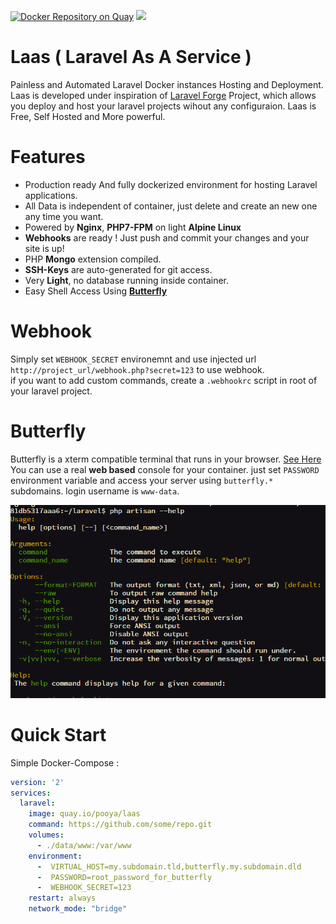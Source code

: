 [![Docker Repository on Quay](https://quay.io/repository/pooya/laas/status "Docker Repository on Quay")](https://quay.io/repository/pooya/laas)
[![](https://badge.imagelayers.io/pooya/laas:latest.svg)](https://imagelayers.io/?images=pooya/laas:latest 'Get your own badge on imagelayers.io')

# Laas ( Laravel As A Service )
Painless and Automated Laravel Docker instances Hosting and Deployment.   
Laas is developed under inspiration of [Laravel Forge](https://forge.laravel.com) Project, which allows you deploy and host your laravel projects wihout any configuraion. Laas is Free, Self Hosted and More powerful.
  
# Features
- Production ready And fully dockerized environment for hosting Laravel applications.
- All Data is independent of container, just delete and create an new one any time you want.
- Powered by **Nginx**, **PHP7-FPM** on light **Alpine Linux**
- **Webhooks** are ready ! Just push and commit your changes and your site is up!
- PHP **Mongo** extension compiled.
- **SSH-Keys** are auto-generated for git access.
- Very **Light**, no database running inside container.
- Easy Shell Access Using [**Butterfly**](https://github.com/paradoxxxzero/butterfly)

# Webhook

Simply set `WEBHOOK_SECRET` environemnt and use injected url `http://project_url/webhook.php?secret=123` to use webhook.   
if you want to add custom commands, create a `.webhookrc` script in root of your laravel project.  

# Butterfly
   
Butterfly is a xterm compatible terminal that runs in your browser. [See Here](https://github.com/paradoxxxzero/butterfly)   
You can use a real **web based** console for your container. just set `PASSWORD` environment variable and access your server using `butterfly.*` subdomains. login username is `www-data`.   

![Butterfly in web browser](butterfly.png)


# Quick Start

Simple Docker-Compose :

```yaml
version: '2'
services:
  laravel:
    image: quay.io/pooya/laas
    command: https://github.com/some/repo.git
    volumes:
      - ./data/www:/var/www
    environment:
      -  VIRTUAL_HOST=my.subdomain.tld,butterfly.my.subdomain.dld
      -  PASSWORD=root_password_for_butterfly
      -  WEBHOOK_SECRET=123
    restart: always
    network_mode: "bridge"
```



